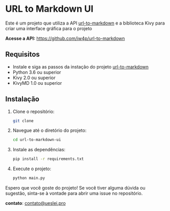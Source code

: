 # URL to Markdown UI

Este é um projeto que utiliza a API [url-to-markdown](https://github.com/iw4p/url-to-markdown) e a biblioteca Kivy para criar uma interface gráfica para o projeto

**Acesse a API:** https://github.com/iw4p/url-to-markdown


## Requisitos
- Instale e siga as passos da instação do projeto [url-to-markdown](https://github.com/iw4p/url-to-markdown)
- Python 3.6 ou superior
- Kivy 2.0 ou superior
- KivyMD 1.0 ou superior

## Instalação
1. Clone o repositório:
   ```bash
   git clone
   ```

2. Navegue até o diretório do projeto:
   ```bash
   cd url-to-markdown-ui
   ```
3. Instale as dependências:
   ```bash
   pip install -r requirements.txt
   ```
4. Execute o projeto:
   ```bash
   python main.py
   ```

Espero que você goste do projeto! Se você tiver alguma dúvida ou sugestão, sinta-se à vontade para abrir uma issue no repositório.

**contato**: contato@ueslei.pro
